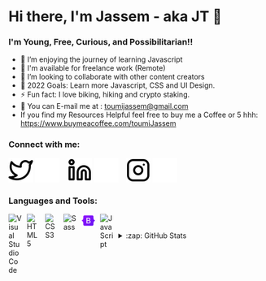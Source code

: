# Hi there, I'm Jassem - aka JT 👋

### I'm Young, Free, Curious, and Possibilitarian!!

- 🌱 I’m enjoying the journey of learning Javascript 
- 👔 I'm available for freelance work (Remote)
- 👯 I’m looking to collaborate with other content creators
- 🥅 2022 Goals: Learn more Javascript, CSS and UI Design.
- ⚡ Fun fact: I love biking, hiking and crypto staking.
- 📧 You can E-mail me at : toumijassem@gmail.com
- If you find my Resources Helpful feel free to buy me a Coffee or 5 hhh: https://www.buymeacoffee.com/toumiJassem

### Connect with me:
[![website](./icon-images/twitter-light.svg)](https://twitter.com/NftTuni#gh-light-mode-only)
[![website](./icon-images/twitter-dark.svg)](https://twitter.com/NftTuni#gh-dark-mode-only)
&nbsp;&nbsp;
[![website](./icon-images/linkedin-light.svg)](https://www.linkedin.com/in/jassem-toumi#gh-light-mode-only)
[![website](./icon-images/linkedin-dark.svg)](https://www.linkedin.com/in/jassem-toumi#gh-dark-mode-only)
&nbsp;&nbsp;
[![website](./icon-images/instagram-light.svg)](https://www.instagram.com/jassem.toumi#gh-light-mode-only)
[![website](./icon-images/instagram-dark.svg)](https://www.instagram.com/jassem.toumi#gh-dark-mode-only)


### Languages and Tools:

<!-- VS Code icon -->
<img align="left" alt="Visual Studio Code" width="26px" src="https://cdn.jsdelivr.net/gh/devicons/devicon/icons/vscode/vscode-original.svg" style="padding-right:10px;" />
<!-- HTML icon -->
<img align="left" alt="HTML5" width="26px" src="https://cdn.jsdelivr.net/gh/devicons/devicon/icons/html5/html5-original.svg" style="padding-right:10px;" />
<!-- CSS icon -->
<img align="left" alt="CSS3" width="26px" src="https://cdn.jsdelivr.net/gh/devicons/devicon/icons/css3/css3-original.svg" style="padding-right:10px;" />
<!-- Sass icon -->
<img align="left" alt="Sass" width="26px" src="https://cdn.jsdelivr.net/gh/devicons/devicon/icons/sass/sass-original.svg" style="padding-right:10px;" />
<!-- Bootstrap Icon -->
<img align="left" alt="Sass" width="26px" src="https://raw.githubusercontent.com/devicons/devicon/v2.15.1/icons/bootstrap/bootstrap-original.svg" style="padding-right:10px;" />
<!-- JS icon -->
<img align="left" alt="JavaScript" width="26px" src="https://cdn.jsdelivr.net/gh/devicons/devicon/icons/javascript/javascript-original.svg" style="padding-right:10px;" />

<br />
<br />

<details>
  <summary>:zap: GitHub Stats</summary>

  <img align="left" alt="codeSTACKr's GitHub Stats" src="https://github-readme-stats.vercel.app/api?username=Jassem-Toumi&show_icons=true&hide_border=false&title_color=ff652f&icon_color=FFE400&bg_color=09131B&text_color=ffffff&border_color=0c1a25" />

</details>
